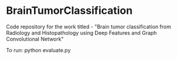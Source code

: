 # BrainTumorClassification
Code repository for the work titled - "Brain tumor classification from Radiology and Histopathology using Deep Features and Graph Convolutional Network"

To run:
python evaluate.py
